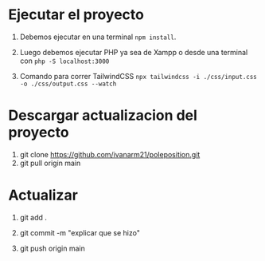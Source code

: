 

# Ejecutar el proyecto

1. Debemos ejecutar en una terminal ```npm install```.

2. Luego debemos ejecutar PHP ya sea de Xampp o desde una terminal con ````php -S localhost:3000````

3. Comando para correr TailwindCSS ```npx tailwindcss -i ./css/input.css -o ./css/output.css --watch```

# Descargar actualizacion del proyecto

1. git clone https://github.com/ivanarm21/poleposition.git
2. git pull origin main

# Actualizar

1. git add .

2. git commit -m "explicar que se hizo"

3. git push origin main

